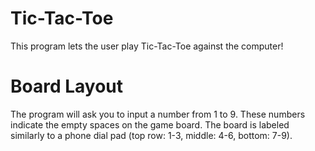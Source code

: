 # Tic-Tac-Toe
This program lets the user play Tic-Tac-Toe against the computer!
# Board Layout
The program will ask you to input a number from 1 to 9. These numbers indicate the empty spaces on the game board. The board is labeled similarly to a phone dial pad (top row: 1-3, middle: 4-6, bottom: 7-9).
